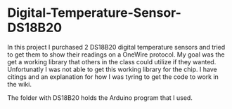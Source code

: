 # Digital-Temperature-Sensor-DS18B20

In this project I purchased 2 DS18B20 digital temperature sensors and tried to get them to show their readings on a OneWire protocol.
My goal was the get a working library that others in the class could utilize if they wanted.
Unfortunatly I was not able to get this working library for the chip.
I have citings and an explanation for how I was tyring to get the code to work in the wiki.

The folder with DS18B20 holds the Arduino program that I used.
